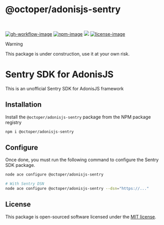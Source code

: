 # @octoper/adonisjs-sentry

<br />

[![gh-workflow-image]][gh-workflow-url] [![npm-image]][npm-url] ![][typescript-image] [![license-image]][license-url]

> [!WARNING]
> This package is under construction, use it at your own risk.

# Sentry SDK for AdonisJS
This is an unofficial Sentry SDK for AdonisJS framework

## Installation
Install the `@octoper/adonisjs-sentry` package from the NPM package registry
```bash
npm i @octoper/adonisjs-sentry
```

## Configure
Once done, you must run the following command to configure the Sentry SDK package.

```bash
node ace configure @octoper/adonisjs-sentry

# With Sentry DSN
node ace configure @octoper/adonisjs-sentry --dsn="https://..."
```

## License
This package is open-sourced software licensed under the [MIT license](LICENSE.md).

[gh-workflow-image]: https://img.shields.io/github/actions/workflow/status/octoper/adonisjs-sentry/test.yml?style=for-the-badge
[gh-workflow-url]: https://github.com/octoper/adonisjs-sentry/actions/workflows/test.yml "Github action"

[npm-image]: https://img.shields.io/npm/v/@octoper/adonisjs-sentry/latest.svg?style=for-the-badge&logo=npm
[npm-url]: https://www.npmjs.com/package/@octoper/adonisjs-sentry/v/latest "npm"

[typescript-image]: https://img.shields.io/badge/Typescript-294E80.svg?style=for-the-badge&logo=typescript

[license-url]: LICENSE.md
[license-image]: https://img.shields.io/github/license/adonisjs/ally?style=for-the-badge
